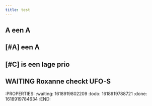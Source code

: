 ```yaml
---
title: test
---
```


## A een A
## [#A] een A
## [#C] is een lage prio
## WAITING Roxanne checkt UFO-S
:PROPERTIES:
:waiting: 1618919802209
:todo: 1618919788721
:done: 1618919784634
:END:
##
